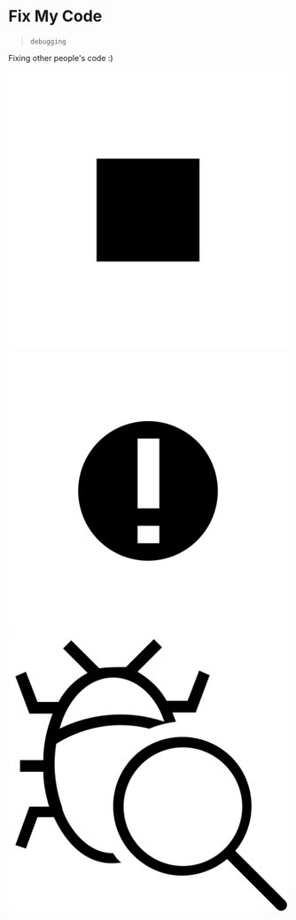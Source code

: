# Fix My Code
> `debugging`  

Fixing other people's code :)

<div>
    <img src="./img/debug-stop.svg" />
    <img src="./img/debug.svg" />
    <img src="./img/debug-script.svg" />
</div>
